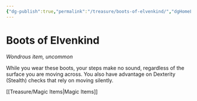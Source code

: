 ```yaml
---
{"dg-publish":true,"permalink":"/treasure/boots-of-elvenkind/","dgHomeLink":false,"dgPassFrontmatter":true}
---
```



# Boots of Elvenkind

*Wondrous item, uncommon*

While you wear these boots, your steps make no sound, regardless of the surface you are moving across. You also have advantage on Dexterity (Stealth) checks that rely on moving silently.


[[Treasure/Magic Items|Magic Items]]